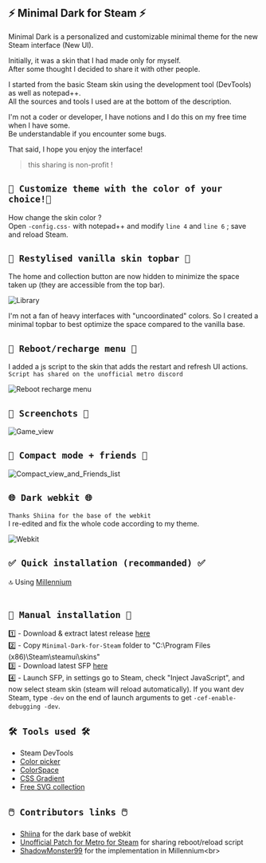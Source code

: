 ## ⚡ Minimal Dark for Steam ⚡ <br> 
Minimal Dark is a personalized and customizable minimal theme for the new Steam interface (New UI). <br>

Initially, it was a skin that I had made only for myself. <br>
After some thought I decided to share it with other people. <br>

I started from the basic Steam skin using the development tool (DevTools) as well as notepad++. <br>
All the sources and tools I used are at the bottom of the description. <br>

I'm not a coder or developer, I have notions and I do this on my free time when I have some. <br>
Be understandable if you encounter some bugs. <br>

That said, I hope you enjoy the interface! <br>
> this sharing is non-profit ! <br>

## `🎨 Customize theme with the color of your choice!🎨` <br> 

How change the skin color ? <br>
Open `-config.css-` with notepad++ and modify `line 4` and `line 6` ; save and reload Steam. <br> 

## `🧪 Restylised vanilla skin topbar 🧪` <br> 

The home and collection button are now hidden to minimize the space taken up (they are accessible from the top bar). <br>

![Library](https://github.com/SaiyajinK/Minimal-Dark-for-Steam/assets/105972098/dfdcfc55-caf5-4707-acce-3bca980d2979) <br>

I'm not a fan of heavy interfaces with "uncoordinated" colors. So I created a minimal topbar to best optimize the space compared to the vanilla base. <br> 

## `🔄 Reboot/recharge menu 🔄` <br> 

I added a js script to the skin that adds the restart and refresh UI actions. <br>
`Script has shared on the unofficial metro discord` <br>

![Reboot   recharge menu](https://github.com/SaiyajinK/Minimal-Dark-for-Steam/assets/105972098/7f73abce-ede6-4011-8053-305d197156b0) <br> 

## `📸 Screenchots 📸` <br> 
![Game_view](https://github.com/SaiyajinK/Minimal-Dark-for-Steam/assets/105972098/3954cada-8278-464b-ae8a-832e25bb8e2e) <br> 

## `📸 Compact mode + friends 📸` <br> 
![Compact_view_and_Friends_list](https://github.com/SaiyajinK/Minimal-Dark-for-Steam/assets/105972098/7f831092-ab72-4490-aaaf-2dc9f3294472) <br>

## `🌐 Dark webkit 🌐` <br> 
`Thanks Shiina for the base of the webkit` <br>
I re-edited and fix the whole code according to my theme. <br>

![Webkit](https://github.com/SaiyajinK/Minimal-Dark-for-Steam/assets/105972098/77ac0c6c-6b26-4446-912c-736848ad5ab6) <br> 

## `✅ Quick installation (recommanded) ✅` <br>
🔝 Using [Millennium](https://millennium.web.app/) <br>
<br>

## `🔗 Manual installation 🔗` <br>

1️⃣ - Download & extract latest release [here](https://github.com/SaiyajinK/Minimal-Dark-for-Steam/releases)<br>
2️⃣ - Copy `Minimal-Dark-for-Steam` folder to "C:\Program Files (x86)\Steam\steamui\skins\"<br>
3️⃣ - Download latest SFP [here](https://github.com/PhantomGamers/SFP/releases) <br>
4️⃣ - Launch SFP, in settings go to Steam, check "Inject JavaScript", and now select steam skin (steam will reload automatically). If you want dev Steam, type `-dev` on the end of launch arguments to get `-cef-enable-debugging -dev`.<br>

## `🛠️ Tools used 🛠️` <br>
- Steam DevTools <br>
- [Color picker](https://htmlcolorcodes.com/color-picker/) <br>
- [ColorSpace](https://mycolor.space) <br>
- [CSS Gradient](https://cssgradient.io/) <br>
- [Free SVG collection](https://thenounproject.com/) <br>

## `🖱️ Contributors links 🖱️` <br>
- [Shiina](https://github.com/AikoMidori/steam-dark-mode/blob/master/webkit.css) for the dark base of webkit<br>
- [Unofficial Patch for Metro for Steam](https://discord.gg/dMsSwufK7Q) for sharing reboot/reload script<br>
- [ShadowMonster99](https://millennium.web.app/](https://github.com/ShadowMonster99/millennium-steam-patcher)https://github.com/ShadowMonster99/millennium-steam-patcher) for the implementation in Millennium<br>

